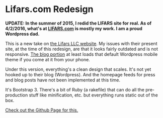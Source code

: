 # Lifars.com Redesign

**UPDATE: In the summer of 2015, I redid the LIFARS site for real. As of 4/2/2016, what's at [LIFARS.com](https://lifars.com) is mostly my work. I am a proud Wordpress dad.**

This is a new take on [the Lifars LLC website](https://lifars.com). My issues
with their present site, at the time of this redesign, are that it looks fairly
outdated and is not responsive. [The blog portion](http://blog.lifars.com) at
least loads that default Wordpress mobile theme if you come at it from your
phone.

Under this version, everything's a clean design that scales. It's not yet
hooked up to their blog (Wordpress). And the homepage feeds for press and
blog posts have not been implemented at this time.

It's Bootstrap 3. There's a bit of Ruby (a rakefile) that can do all the
pre-production stuff like minification, etc. but everything runs static out of
the box.

[Check out the Github Page for this.](https://gingeleski.github.io/lifars.com)
